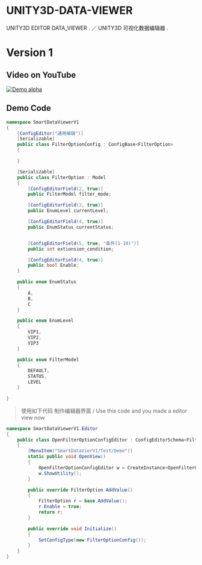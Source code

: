 # UNITY3D-DATA-VIEWER
UNITY3D EDITOR DATA_VIEWER .  ／  UNITY3D 可视化数据编辑器 .

# Version 1

## Video on YouTube

[![Demo alpha](http://img.youtube.com/vi/_uk8XBJPZwA/0.jpg)](https://www.youtube.com/embed/_uk8XBJPZwA)

## Demo Code

``` cs
namespace SmartDataViewerV1
{
	[ConfigEditor("通用编辑")]
	[Serializable]
	public class FilterOptionConfig : ConfigBase<FilterOption>
	{

	}

	[Serializable]
	public class FilterOption : Model
	{
		[ConfigEditorField(2, true)]
		public FilterModel filter_mode;

		[ConfigEditorField(3, true)]
		public EnumLevel currentLevel;

		[ConfigEditorField(4, true)]
		public EnumStatus currentStatus;


		[ConfigEditorField(5, true, "条件(1-10)")]
		public int extionsion_condition;

		[ConfigEditorField(4, true)]
		public bool Enable;
	}

	public enum EnumStatus
	{
		A,
		B,
		C
	}

	public enum EnumLevel
	{
		VIP1,
		VIP2,
		VIP3
	}

	public enum FilterModel
	{
		DEFAULT,
		STATUS,
		LEVEL
	}

}
```


> 使用如下代码 制作编辑器界面 / Use this code and you made a editor view now 

```  cs
namespace SmartDataViewerV1.Editor
{
	public class OpenFilterOptionConfigEditor : ConfigEditorSchema<FilterOption>
	{
		[MenuItem("SmartDataVierV1/Test/Demo")]
		static public void OpenView()
		{
			OpenFilterOptionConfigEditor w = CreateInstance<OpenFilterOptionConfigEditor>();
			w.ShowUtility();
		}

		public override FilterOption AddValue()
		{
			FilterOption r = base.AddValue();
			r.Enable = true;
			return r;
		}

		public override void Initialize()
		{
			SetConfigType(new FilterOptionConfig());
		}
	}
}
```




